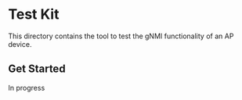 # Test Kit

This directory contains the tool to test the gNMI functionality of an AP device.

## Get Started
In progress